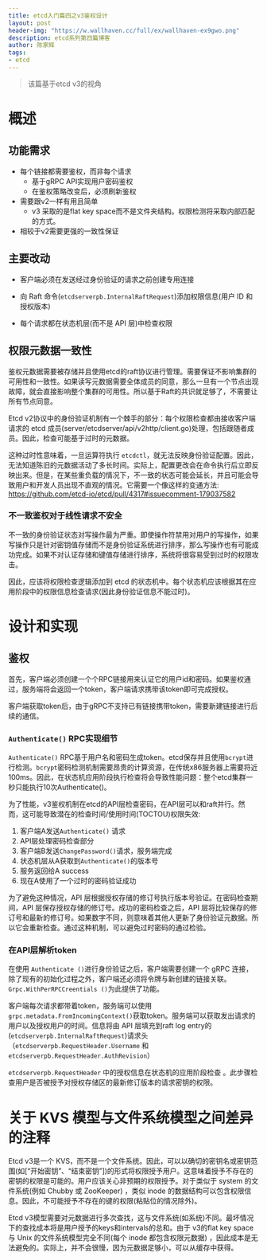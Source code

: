 ```yaml
---
title: etcd入门篇四之v3鉴权设计
layout: post
header-img: "https://w.wallhaven.cc/full/ex/wallhaven-ex9gwo.png"
description: etcd系列第四篇博客
author: 陈家辉
tags:
- etcd
---
```


> 该篇基于etcd v3的视角

# 概述

## 功能需求

* 每个链接都需要鉴权，而非每个请求
  * 基于gRPC API实现用户密码鉴权
  * 在鉴权策略改变后，必须刷新鉴权
* 需要跟v2一样有用且简单
  * v3 采取的是flat key space而不是文件夹结构。权限检测将采取内部匹配的方式。
* 相较于v2需要更强的一致性保证

## 主要改动

* 客户端必须在发送经过身份验证的请求之前创建专用连接

* 向 Raft 命令(`etcdserverpb.InternalRaftRequest`)添加权限信息(用户 ID 和授权版本)

* 每个请求都在状态机层(而不是 API 层)中检查权限

## 权限元数据一致性

鉴权元数据需要被存储并且使用etcd的raft协议进行管理。需要保证不影响集群的可用性和一致性。如果读写元数据需要全体成员的同意，那么一旦有一个节点出现故障，就会直接影响整个集群的可用性。所以基于Raft的共识就足够了，不需要让所有节点同意。

Etcd v2协议中的身份验证机制有一个棘手的部分：每个权限检查都由接收客户端请求的 etcd 成员(server/etcdserver/api/v2http/client.go)处理，包括跟随者成员。因此，检查可能基于过时的元数据。

这种过时性意味着，一旦运算符执行 `etcdctl`，就无法反映身份验证配置。因此，无法知道陈旧的元数据活动了多长时间。实际上，配置更改会在命令执行后立即反映出来。但是，在某些重负载的情况下，不一致的状态可能会延长，并且可能会导致用户和开发人员出现不直观的情况。它需要一个像这样的变通方法: https://github.com/etcd-io/etcd/pull/4317#issuecomment-179037582

### 不一致鉴权对于线性请求不安全

不一致的身份验证状态对写操作最为严重。即使操作符禁用对用户的写操作，如果写操作只是针对密钥值存储而不是身份验证系统进行排序，那么写操作也有可能成功完成。如果不对认证存储和键值存储进行排序，系统将很容易受到过时的权限攻击。

因此，应该将权限检查逻辑添加到 etcd 的状态机中。每个状态机应该根据其在应用阶段中的权限信息检查请求(因此身份验证信息不能过时)。

# 设计和实现

## 鉴权

首先，客户端必须创建一个个RPC链接用来认证它的用户id和密码。如果鉴权通过，服务端将会返回一个token，客户端请求携带该token即可完成授权。

客户端获取token后，由于gRPC不支持已有链接携带token，需要新建链接进行后续的通信。

### `Authenticate()` RPC实现细节

`Authenticate()` RPC基于用户名和密码生成token。etcd保存并且使用`bcrypt`进行检测。`bcrypt`密码检测机制需要昂贵的计算资源，在传统x86服务器上需要将近100ms。因此，在状态机应用阶段执行检查将会导致性能问题：整个etcd集群一秒只能执行10次Authenticate()。

为了性能，v3鉴权机制在etcd的API层检查密码，在API层可以和raft并行。然而，这可能导致潜在的检查时间/使用时间(TOCTOU)权限失效:

1. 客户端A发送`Authenticate()` 请求
2. API层处理密码检查部分
3. 客户端B发送`ChangePassword()`请求，服务端完成
4. 状态机层从A获取到`Authenticate()`的版本号
5. 服务返回给A success
6. 现在A使用了一个过时的密码验证成功

为了避免这种情况，API 层根据授权存储的修订号执行版本号验证。在密码检查期间，API 层保存授权存储的修订号。成功的密码检查之后，API 层将比较保存的修订号和最新的修订号。如果数字不同，则意味着其他人更新了身份验证元数据。所以它会重新检查。通过这种机制，可以避免过时密码的通过检验。

### 在API层解析token

在使用 `Authenticate ()`进行身份验证之后，客户端需要创建一个 gRPC 连接，除了现有的初始化过程之外，客户端还必须将令牌与新创建的链接关联。`Grpc.WithPerRPCCreentials ()`为此提供了功能。

客户端每次请求都带着token，服务端可以使用`grpc.metadata.FromIncomingContext()`获取token。服务端可以获取发出请求的用户以及授权用户的时间。信息将由 API 层填充到raft log entry的(`etcdserverpb.InternalRaftRequest`)请求头（`etcdserverpb.RequestHeader.Username` 和 `etcdserverpb.RequestHeader.AuthRevision`）

`etcdserverpb.RequestHeader` 中的授权信息在状态机的应用阶段检查 。此步骤检查用户是否被授予对授权存储区的最新修订版本的请求密钥的权限。

# 关于 KVS 模型与文件系统模型之间差异的注释

Etcd v3是一个 KVS，而不是一个文件系统。因此，可以以确切的密钥名或密钥范围(如[“开始密钥”、“结束密钥”])的形式将权限授予用户。这意味着授予不存在的密钥的权限是可能的。用户应该关心非预期的权限授予。对于类似于 system 的文件系统(例如 Chubby 或 ZooKeeper) ，类似 inode 的数据结构可以包含权限信息。因此，不可能授予不存在的键的权限(粘贴位的情况除外)。

Etcd v3模型需要对元数据进行多次查找，这与文件系统(如系统)不同。最坏情况下的查找成本将是用户授予的keys和intervals的总和。由于 v3的flat key space与 Unix 的文件系统模型完全不同(每个 inode 都包含权限元数据) ，因此成本是无法避免的。实际上，并不会很慢，因为元数据足够小，可以从缓存中获得。